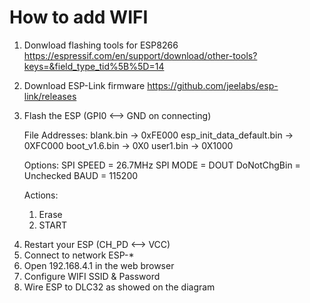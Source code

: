# How to add WIFI

1. Donwload flashing tools for ESP8266
    https://espressif.com/en/support/download/other-tools?keys=&field_type_tid%5B%5D=14
2. Download ESP-Link firmware 
    https://github.com/jeelabs/esp-link/releases
3. Flash the ESP (GPI0 <--> GND on connecting)

    File Addresses:
    blank.bin -> 0xFE000
    esp_init_data_default.bin -> 0XFC000
    boot_v1.6.bin -> 0X0
    user1.bin -> 0X1000

    Options:
    SPI SPEED = 26.7MHz
    SPI MODE = DOUT
    DoNotChgBin = Unchecked
    BAUD = 115200

    Actions:
    1) Erase
    2) START
    
4) Restart your ESP (CH_PD <--> VCC)
5) Connect to network ESP-*
6) Open 192.168.4.1 in the web browser
7) Configure WIFI SSID & Password
8) Wire ESP to DLC32 as showed on the diagram 
